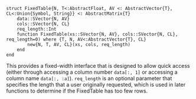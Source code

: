 ```
struct FixedTable{N, T<:AbstractFloat, AV <: AbstractVector{T}, CL<:Union{Symbol, String}} <: AbstractMatrix{T}
    data::SVector{N, AV}
    cols::SVector{N, CL}
    req_length::Int
    function FixedTable(xs::SVector{N, AV}, cols::SVector{N, CL}, req_length=0) where {T, N, AV<:AbstractVector{T}, CL}
        new{N, T, AV, CL}(xs, cols, req_length)
    end
end
```

This provides a fixed-width interface that is designed to allow quick access (either through accessing a column number `data[:, 1]` or accessing a column name `data[:, :a]`). `req_length` is an optional parameter that specifies the length that a user originally requested, which is used in later functions to determine if the FixedTable has too few rows.

